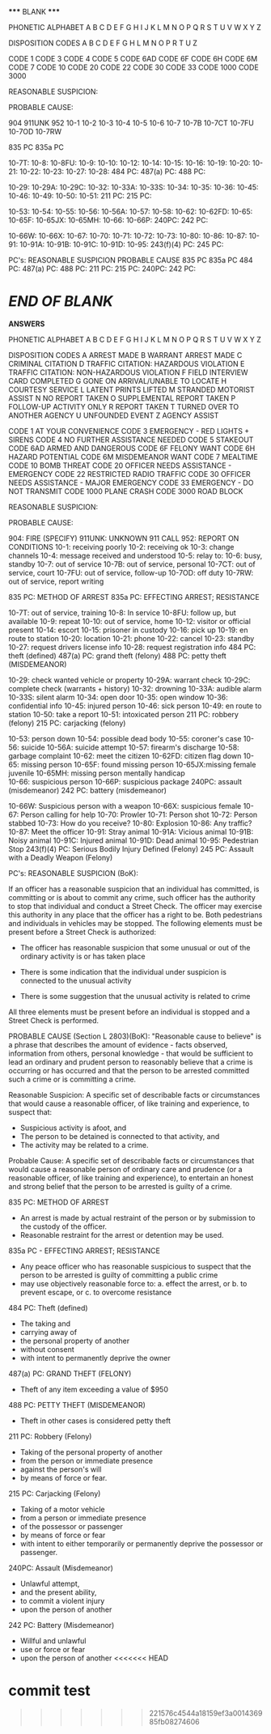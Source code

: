 **\*\*\*** BLANK **\*\*\***

PHONETIC ALPHABET
A
B
C
D
E
F
G
H
I
J
K
L
M
N
O
P
Q
R
S
T
U
V
W
X
Y
Z

DISPOSITION CODES
A
B
C
D
E
F
G
H
L
M
N
O
P
R
T
U
Z

CODE 1
CODE 3
CODE 4
CODE 5
CODE 6AD
CODE 6F
CODE 6H
CODE 6M
CODE 7
CODE 10
CODE 20
CODE 22
CODE 30
CODE 33
CODE 1000
CODE 3000

REASONABLE SUSPICION:

PROBABLE CAUSE:

904
911UNK
952
10-1
10-2
10-3
10-4
10-5
10-6
10-7
10-7B
10-7CT
10-7FU
10-7OD
10-7RW

835 PC
835a PC

10-7T:
10-8:
10-8FU:
10-9:
10-10:
10-12:
10-14:
10-15:
10-16:
10-19:
10-20:
10-21:
10-22:
10-23:
10-27:
10-28:
484 PC:
487(a) PC:
488 PC:

10-29:
10-29A:
10-29C:
10-32:
10-33A:
10-33S:
10-34:
10-35:
10-36:
10-45:
10-46:
10-49:
10-50:
10-51:
211 PC:
215 PC:

10-53:
10-54:
10-55:
10-56:
10-56A:
10-57:
10-58:
10-62:
10-62FD:
10-65:
10-65F:
10-65JX:
10-65MH:
10-66:
10-66P:
240PC:
242 PC:

10-66W:
10-66X:
10-67:
10-70:
10-71:
10-72:
10-73:
10-80:
10-86:
10-87:
10-91:
10-91A:
10-91B:
10-91C:
10-91D:
10-95:
243(f)(4) PC:
245 PC:

PC's:
REASONABLE SUSPICION
PROBABLE CAUSE
835 PC
835a PC
484 PC:
487(a) PC:
488 PC:
211 PC:
215 PC:
240PC:
242 PC:

# **_END OF BLANK_**

**ANSWERS**

PHONETIC ALPHABET
A
B
C
D
E
F
G
H
I
J
K
L
M
N
O
P
Q
R
S
T
U
V
W
X
Y
Z

DISPOSITION CODES
A ARREST MADE
B WARRANT ARREST MADE
C CRIMINAL CITATION
D TRAFFIC CITATION: HAZARDOUS VIOLATION
E TRAFFIC CITATION: NON-HAZARDOUS VIOLATION
F FIELD INTERVIEW CARD COMPLETED
G GONE ON ARRIVAL/UNABLE TO LOCATE
H COURTESY SERVICE
L LATENT PRINTS LIFTED
M STRANDED MOTORIST ASSIST
N NO REPORT TAKEN
O SUPPLEMENTAL REPORT TAKEN
P FOLLOW-UP ACTIVITY ONLY
R REPORT TAKEN
T TURNED OVER TO ANOTHER AGENCY
U UNFOUNDED EVENT
Z AGENCY ASSIST

CODE 1 AT YOUR CONVENIENCE
CODE 3 EMERGENCY - RED LIGHTS + SIRENS
CODE 4 NO FURTHER ASSISTANCE NEEDED
CODE 5 STAKEOUT
CODE 6AD ARMED AND DANGEROUS
CODE 6F FELONY WANT
CODE 6H HAZARD POTENTIAL
CODE 6M MISDEMEANOR WANT
CODE 7 MEALTIME
CODE 10 BOMB THREAT
CODE 20 OFFICER NEEDS ASSISTANCE - EMERGENCY
CODE 22 RESTRICTED RADIO TRAFFIC
CODE 30 OFFICER NEEDS ASSISTANCE - MAJOR EMERGENCY
CODE 33 EMERGENCY - DO NOT TRANSMIT
CODE 1000 PLANE CRASH
CODE 3000 ROAD BLOCK

REASONABLE SUSPICION:

PROBABLE CAUSE:

904: FIRE (SPECIFY)
911UNK: UNKNOWN 911 CALL
952: REPORT ON CONDITIONS
10-1: receiving poorly
10-2: receiving ok
10-3: change channels
10-4: message received and understood
10-5: relay to:
10-6: busy, standby
10-7: out of service
10-7B: out of service, personal
10-7CT: out of service, court
10-7FU: out of service, follow-up
10-7OD: off duty
10-7RW: out of service, report writing

835 PC: METHOD OF ARREST
835a PC: EFFECTING ARREST; RESISTANCE

10-7T: out of service, training
10-8: In service
10-8FU: follow up, but available
10-9: repeat
10-10: out of service, home
10-12: visitor or official present
10-14: escort
10-15: prisoner in custody
10-16: pick up
10-19: en route to station
10-20: location
10-21: phone
10-22: cancel
10-23: standby
10-27: request drivers license info
10-28: request registration info
484 PC: theft (defined)
487(a) PC: grand theft (felony)
488 PC: petty theft (MISDEMEANOR)

10-29: check wanted vehicle or property
10-29A: warrant check
10-29C: complete check (warrants + history)
10-32: drowning
10-33A: audible alarm
10-33S: silent alarm
10-34: open door
10-35: open window
10-36: confidential info
10-45: injured person
10-46: sick person
10-49: en route to station
10-50: take a report
10-51: intoxicated person
211 PC: robbery (felony)
215 PC: carjacking (felony)

10-53: person down
10-54: possible dead body
10-55: coroner's case
10-56: suicide
10-56A: suicide attempt
10-57: firearm's discharge
10-58: garbage complaint
10-62: meet the citizen
10-62FD: citizen flag down
10-65: missing person
10-65F: found missing person
10-65JX:missing female juvenile
10-65MH: missing person mentally handicap  
10-66: suspicious person
10-66P: suspicious package
240PC: assault (misdemeanor)
242 PC: battery (misdemeanor)

10-66W: Suspicious person with a weapon
10-66X: suspicious female
10-67: Person calling for help
10-70: Prowler
10-71: Person shot
10-72: Person stabbed
10-73: How do you receive?
10-80: Explosion
10-86: Any traffic?
10-87: Meet the officer
10-91: Stray animal
10-91A: Vicious animal
10-91B: Noisy animal
10-91C: Injured animal
10-91D: Dead animal
10-95: Pedestrian Stop
243(f)(4) PC: Serious Bodily Injury Defined (Felony)
245 PC: Assault with a Deadly Weapon (Felony)

PC's:
REASONABLE SUSPICION (BoK):

If an officer has a reasonable suspicion that an individual has committed, is committing or is about to commit any crime, such officer
has the authority to stop that individual and conduct a Street Check. The officer may exercise this authority in any place that the officer
has a right to be. Both pedestrians and individuals in vehicles may be stopped. The following elements must be present before a Street Check is authorized:

- The officer has reasonable suspicion that some unusual or out of the ordinary activity is or has taken place

- There is some indication that the individual under suspicion is connected to the unusual activity

- There is some suggestion that the unusual activity is related to crime

All three elements must be present before an individual is stopped and a Street Check is performed.

PROBABLE CAUSE (Section L 2803)(BoK):
"Reasonable cause to believe" is a phrase that describes the amount of evidence - facts observed, information from others, personal
knowledge - that would be sufficient to lead an ordinary and prudent person to reasonably believe that a crime is occurring or has occurred and that the person to be arrested committed such a crime or is committing a crime.

Reasonable Suspicion:
A specific set of describable facts or circumstances that would cause a reasonable officer, of like training and experience, to suspect that:

- Suspicious activity is afoot, and
- The person to be detained is connected to that activity, and
- The activity may be related to a crime.

Probable Cause:
A specific set of describable facts or circumstances that would cause a reasonable person of ordinary care and prudence (or a reasonable officer, of like training and experience), to entertain an honest and strong belief that the person to be arrested is guilty of a crime.

835 PC: METHOD OF ARREST

- An arrest is made by actual restraint of the person or by submission to the custody of the officer.
- Reasonable restraint for the arrest or detention may be used.

835a PC - EFFECTING ARREST; RESISTANCE

- Any peace officer who has reasonable suspicious to suspect that the person to be arrested is guilty of committing a public crime
- may use objectively reasonable force to:
  a. effect the arrest, or
  b. to prevent escape, or
  c. to overcome resistance

484 PC: Theft (defined)

- The taking and
- carrying away of
- the personal property of another
- without consent
- with intent to permanently deprive the owner

487(a) PC: GRAND THEFT (FELONY)

- Theft of any item exceeding a value of $950

488 PC: PETTY THEFT (MISDEMEANOR)

- Theft in other cases is considered petty theft

211 PC: Robbery (Felony)

- Taking of the personal property of another
- from the person or immediate presence
- against the person's will
- by means of force or fear.

215 PC: Carjacking (Felony)

- Taking of a motor vehicle
- from a person or immediate presence
- of the possessor or passenger
- by means of force or fear
- with intent to either temporarily or permanently deprive the possessor or passenger.

240PC: Assault (Misdemeanor)

- Unlawful attempt,
- and the present ability,
- to commit a violent injury
- upon the person of another

242 PC: Battery (Misdemeanor)

- Willful and unlawful
- use or force or fear
- upon the person of another
<<<<<<< HEAD

commit test
=======
>>>>>>> 221576c4544a18159ef3a001436985fb08274606
